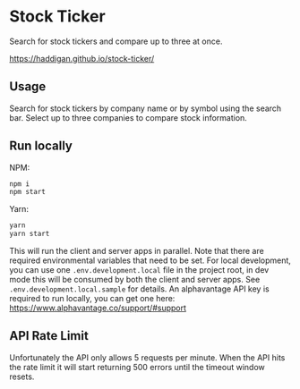 # Stock Ticker

Search for stock tickers and compare up to three at once.

https://haddigan.github.io/stock-ticker/

## Usage

Search for stock tickers by company name or by symbol using the search bar. Select up to three companies to compare stock information.

## Run locally

NPM:

```sh
npm i
npm start
```

Yarn:

```sh
yarn
yarn start
```

This will run the client and server apps in parallel. Note that there are required environmental variables that need to be set. For local development, you can use one `.env.development.local` file in the project root, in dev mode this will be consumed by both the client and server apps. See `.env.development.local.sample` for details. An alphavantage API key is required to run locally, you can get one here: https://www.alphavantage.co/support/#support

## API Rate Limit

Unfortunately the API only allows 5 requests per minute. When the API hits the rate limit it will start returning 500 errors until the timeout window resets.
